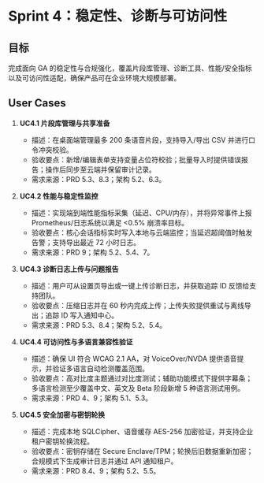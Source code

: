 # Sprint 4：稳定性、诊断与可访问性

## 目标
完成面向 GA 的稳定性与合规强化，覆盖片段库管理、诊断工具、性能/安全指标以及可访问性适配，确保产品可在企业环境大规模部署。

## User Cases

1. **UC4.1 片段库管理与共享准备**  
   - 描述：在桌面端管理最多 200 条语音片段，支持导入/导出 CSV 并进行口令冲突校验。  
   - 验收要点：新增/编辑表单支持变量占位符校验；批量导入时提供错误报告；操作后同步至云端并保留审计记录。  
   - 需求来源：PRD 5.3、8.3；架构 5.2、6.3。

2. **UC4.2 性能与稳定性监控**  
   - 描述：实现端到端性能指标采集（延迟、CPU/内存），并将异常事件上报 Prometheus/日志系统以满足 <0.5% 崩溃率目标。  
   - 验收要点：核心会话指标实时写入本地与云端监控；当延迟超阈值时触发告警；支持导出最近 72 小时日志。  
   - 需求来源：PRD 9；架构 5.2、5.4、7。

3. **UC4.3 诊断日志上传与问题报告**  
   - 描述：用户可从设置页导出或一键上传诊断日志，并获取追踪 ID 反馈给支持团队。  
   - 验收要点：压缩日志并在 60 秒内完成上传；上传失败提供重试与离线导出；追踪 ID 写入通知中心。  
   - 需求来源：PRD 5.3、8.4；架构 5.2、5.4。

4. **UC4.4 可访问性与多语言兼容性验证**  
   - 描述：确保 UI 符合 WCAG 2.1 AA，对 VoiceOver/NVDA 提供语音提示，并验证多语言自动检测覆盖范围。  
   - 验收要点：高对比度主题通过对比度测试；辅助功能模式下提供字幕条；多语言检测至少覆盖中文、英文及 Beta 阶段新增 5 种语言测试用例。  
   - 需求来源：PRD 4、9；架构 5.1、5.3。

5. **UC4.5 安全加密与密钥轮换**  
   - 描述：完成本地 SQLCipher、语音缓存 AES-256 加密验证，并支持企业租户密钥轮换流程。  
   - 验收要点：密钥存储在 Secure Enclave/TPM；轮换后旧数据重新加密；合规模式下生成审计日志并通过 API 通知租户。  
   - 需求来源：PRD 8.4、9；架构 5.2、5.5。
